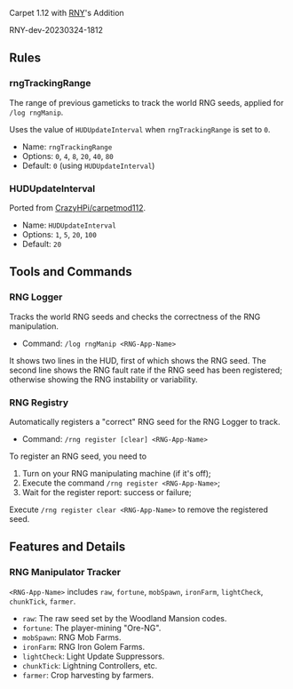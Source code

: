 Carpet 1.12 with [RNY](https://github.com/Rainyaphthyl)'s Addition

RNY-dev-20230324-1812

## Rules

### rngTrackingRange

The range of previous gameticks to track the world RNG seeds, applied for `/log rngManip`.

Uses the value of `HUDUpdateInterval` when `rngTrackingRange` is set to `0`.

- Name: `rngTrackingRange`
- Options: `0`, `4`, `8`, `20`, `40`, `80`
- Default: `0` (using `HUDUpdateInterval`)

### HUDUpdateInterval

Ported from [CrazyHPi/carpetmod112](https://github.com/CrazyHPi/carpetmod112).

- Name: `HUDUpdateInterval`
- Options: `1`, `5`, `20`, `100`
- Default: `20`

## Tools and Commands

### RNG Logger

Tracks the world RNG seeds and checks the correctness of the RNG manipulation.

- Command: `/log rngManip <RNG-App-Name>`

It shows two lines in the HUD, first of which shows the RNG seed. The second line shows the RNG fault rate if the RNG seed has been registered; otherwise showing the RNG instability or variability.

### RNG Registry

Automatically registers a "correct" RNG seed for the RNG Logger to track.

- Command: `/rng register [clear] <RNG-App-Name>`

To register an RNG seed, you need to
1. Turn on your RNG manipulating machine (if it's off);
2. Execute the command `/rng register <RNG-App-Name>`;
3. Wait for the register report: success or failure;

Execute `/rng register clear <RNG-App-Name>` to remove the registered seed.

## Features and Details

### RNG Manipulator Tracker

`<RNG-App-Name>` includes `raw`, `fortune`, `mobSpawn`, `ironFarm`, `lightCheck`, `chunkTick`, `farmer`.

- `raw`: The raw seed set by the Woodland Mansion codes.
- `fortune`: The player-mining "Ore-NG".
- `mobSpawn`: RNG Mob Farms.
- `ironFarm`: RNG Iron Golem Farms.
- `lightCheck`: Light Update Suppressors.
- `chunkTick`: Lightning Controllers, etc.
- `farmer`: Crop harvesting by farmers.

